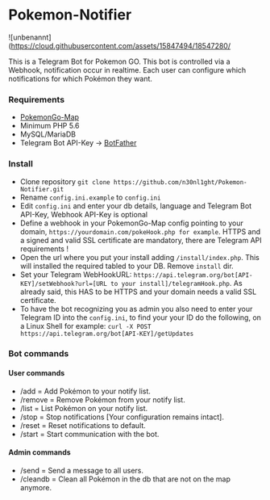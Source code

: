 # Pokemon-Notifier
![unbenannt](https://cloud.githubusercontent.com/assets/15847494/18547280/

This is a Telegram Bot for Pokemon GO.
This bot is controlled via a Webhook, notification occur in realtime.
Each user can configure which notifications for which Pokémon they want.

### Requirements
- [PokemonGo-Map](https://github.com/n30nl1ght/PokemonGo-Map)
- Minimum PHP 5.6
- MySQL/MariaDB
- Telegram Bot API-Key -> [BotFather](https://telegram.me/botfather)

### Install
- Clone repository ```git clone https://github.com/n30nl1ght/Pokemon-Notifier.git```
- Rename ```config.ini.example``` to ```config.ini```
- Edit ```config.ini``` and enter your db details, language and Telegram Bot API-Key, Webhook API-Key is optional
- Define a webhook in your PokemonGo-Map config pointing to your domain, ```https://yourdomain.com/pokeHook.php for example```.
  HTTPS and a signed and valid SSL certificate are mandatory, there are Telegram API requirements !
- Open the url where you put your install adding ```/install/index.php```. This will installed the required tabled to your DB. Remove ```install``` dir.
- Set your Telegram WebHookURL:
  ```https://api.telegram.org/bot[API-KEY]/setWebhook?url=[URL to your install]/telegramHook.php```.
  As already said, this HAS to be HTTPS and your domain needs a valid SSL certificate.
- To have the bot recognizing you as admin you also need to enter your Telegram ID into the ```config.ini```, to find your your ID do the following, on a Linux Shell for example:
  ```curl -X POST https://api.telegram.org/bot[API-KEY]/getUpdates```

### Bot commands
#### User commands
- /add		= Add Pokémon to your notify list.
- /remove	= Remove Pokémon from your notify list.
- /list		= List Pokémon on your notify list.
- /stop		= Stop notifications [Your configuration remains intact].
- /reset	= Reset notifications to default.
- /start	= Start communication with the bot.

#### Admin commands
- /send		= Send a message to all users.
- /cleandb	= Clean all Pokémon in the db that are not on the map anymore.

